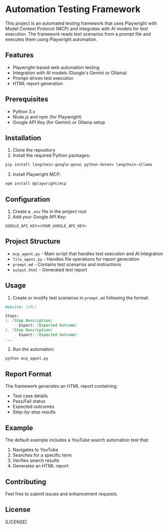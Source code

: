 # Automation Testing Framework

This project is an automated testing framework that uses Playwright with Model Context Protocol (MCP) and integrates with AI models for test execution. The framework reads test scenarios from a prompt file and executes them using Playwright automation.

## Features

- Playwright-based web automation testing
- Integration with AI models (Google's Gemini or Ollama)
- Prompt-driven test execution
- HTML report generation

## Prerequisites

- Python 3.x
- Node.js and npm (for Playwright)
- Google API Key (for Gemini) or Ollama setup

## Installation

1. Clone the repository
2. Install the required Python packages:
```bash
pip install langchain-google-genai python-dotenv langchain-ollama
```
3. Install Playwright MCP:
```bash
npm install @playwright/mcp
```

## Configuration

1. Create a `.env` file in the project root
2. Add your Google API Key:
```
GOOGLE_API_KEY=<YOUR_GOOGLE_API_KEY>
```

## Project Structure

- `mcp_agent.py` - Main script that handles test execution and AI integration
- `file_agent.py` - Handles file operations for report generation
- `prompt.md` - Contains test scenarios and instructions
- `output.html` - Generated test report

## Usage

1. Create or modify test scenarios in `prompt.md` following the format:
```markdown
Website: [URL]

Steps:
1. [Step Description]
    - Expect: [Expected Outcome]
2. [Step Description]
    - Expect: [Expected Outcome]
...
```

2. Run the automation:
```bash
python mcp_agent.py
```

## Report Format

The framework generates an HTML report containing:
- Test case details
- Pass/Fail status
- Expected outcomes
- Step-by-step results

## Example

The default example includes a YouTube search automation test that:
1. Navigates to YouTube
2. Searches for a specific term
3. Verifies search results
4. Generates an HTML report

## Contributing

Feel free to submit issues and enhancement requests.

## License

[LICENSE]
